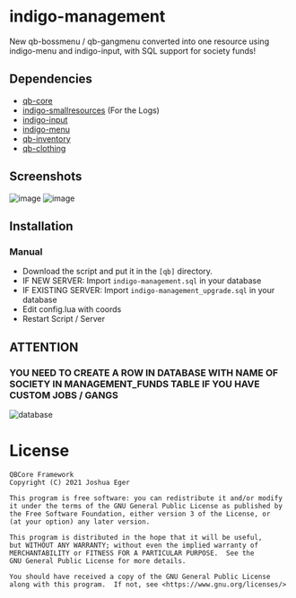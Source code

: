 # indigo-management

New qb-bossmenu / qb-gangmenu converted into one resource using indigo-menu and indigo-input, with SQL support for society funds!

## Dependencies
- [qb-core](https://github.com/qbcore-framework/qb-core)
- [indigo-smallresources](https://github.com/qbcore-framework/indigo-smallresources) (For the Logs)
- [indigo-input](https://github.com/qbcore-framework/indigo-input)
- [indigo-menu](https://github.com/qbcore-framework/indigo-menu)
- [qb-inventory](https://github.com/qbcore-framework/qb-inventory)
- [qb-clothing](https://github.com/qbcore-framework/qb-clothing)

## Screenshots
![image](https://i.imgur.com/9yiQZDX.png)
![image](https://i.imgur.com/MRMWeqX.png)

## Installation
### Manual
- Download the script and put it in the `[qb]` directory.
- IF NEW SERVER: Import `indigo-management.sql` in your database
- IF EXISTING SERVER: Import `indigo-management_upgrade.sql` in your database
- Edit config.lua with coords
- Restart Script / Server

## ATTENTION
### YOU NEED TO CREATE A ROW IN DATABASE WITH NAME OF SOCIETY IN MANAGEMENT_FUNDS TABLE IF YOU HAVE CUSTOM JOBS / GANGS
![database](https://i.imgur.com/6cd3NLU.png)

# License

    QBCore Framework
    Copyright (C) 2021 Joshua Eger

    This program is free software: you can redistribute it and/or modify
    it under the terms of the GNU General Public License as published by
    the Free Software Foundation, either version 3 of the License, or
    (at your option) any later version.

    This program is distributed in the hope that it will be useful,
    but WITHOUT ANY WARRANTY; without even the implied warranty of
    MERCHANTABILITY or FITNESS FOR A PARTICULAR PURPOSE.  See the
    GNU General Public License for more details.

    You should have received a copy of the GNU General Public License
    along with this program.  If not, see <https://www.gnu.org/licenses/>

